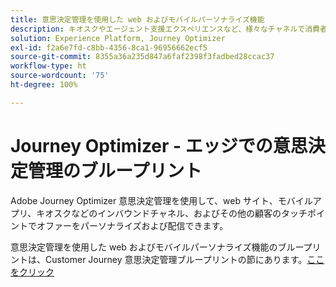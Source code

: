 ```yaml
---
title: 意思決定管理を使用した web およびモバイルパーソナライズ機能
description: キオスクやエージェント支援エクスペリエンスなど、様々なチャネルで消費者にパーソナライズされたオファーを提供します。
solution: Experience Platform, Journey Optimizer
exl-id: f2a6e7fd-c8bb-4356-8ca1-96956662ecf5
source-git-commit: 8355a36a235d847a6faf2398f3fadbed28ccac37
workflow-type: ht
source-wordcount: '75'
ht-degree: 100%

---
```


# Journey Optimizer - エッジでの意思決定管理のブループリント

Adobe Journey Optimizer 意思決定管理を使用して、web サイト、モバイルアプリ、キオスクなどのインバウンドチャネル、およびその他の顧客のタッチポイントでオファーをパーソナライズおよび配信できます。

意思決定管理を使用した web およびモバイルパーソナライズ機能のブループリントは、Customer Journey 意思決定管理ブループリントの節にあります。[ここをクリック](../customer-journeys/decision_management/decision-management-edge.md)
